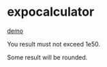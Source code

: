 # expocalculator 

[demo](https://erardlucien.github.io/expocalculator/)

You result must not exceed 1e50.

Some result will be rounded.
